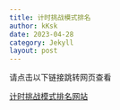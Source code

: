 ```yaml
---
title: 计时挑战模式排名
author: kKsk
date: 2023-04-28
category: Jekyll
layout: post
---
```


请点击以下链接跳转网页查看

[计时挑战模式排名网站](https://lowcode.methodot.com/app/olg-wmmt-public/page-6485dc196fbfd93d5cd41d80)